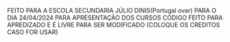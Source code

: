 FEITO PARA A ESCOLA SECUNDARIA JÚLIO DINIS(Portugal ovar)
PARA O DIA 24/04/2024 PARA APRESENTAÇÃO DOS CURSOS
CODIGO FEITO PARA APREDIZADO E É LIVRE PARA SER MODIFICADO (COLOQUE OS CREDITOS CASO FOR USAR)
